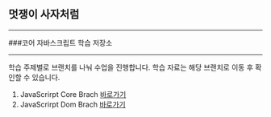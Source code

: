 ## 멋쟁이 사자처럼
---
###코어 자바스크립트 학습 저장소

---

학습 주제별로 브랜치를 나눠 수업을 진행합니다.
학습 자료는 해당 브랜치로 이동 후 확인할 수 있습니다.


1. JavaScrirpt Core Brach [바로가기](https://github.com/hoon0817/core_javsscript)
2. JavaScrirpt Dom Brach [바로가기](https://www.naver.com)